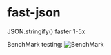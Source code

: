 # fast-json
JSON.stringify() faster 1-5x

BenchMark testing:
![BenchMark](https://s2.anh.im/2016/08/11/rsz_screenshot_-_11082016_-_1615307055c.png)
